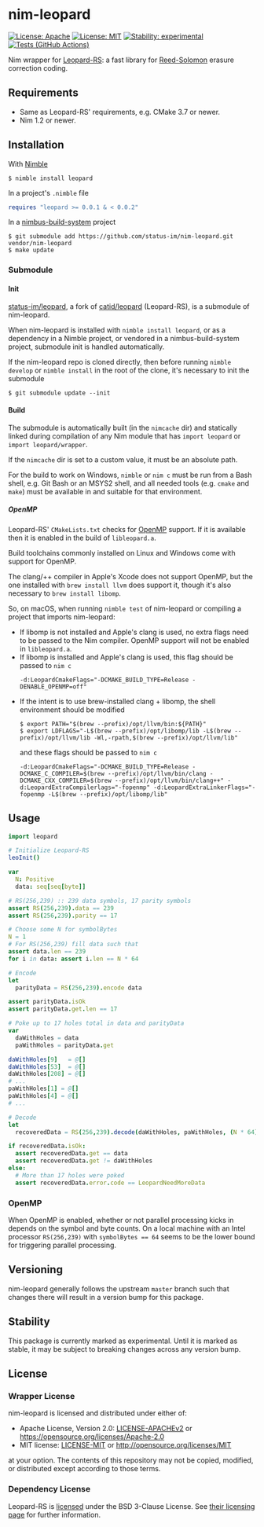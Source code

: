 # nim-leopard

[![License: Apache](https://img.shields.io/badge/License-Apache%202.0-blue.svg)](https://opensource.org/licenses/Apache-2.0)
[![License: MIT](https://img.shields.io/badge/License-MIT-blue.svg)](https://opensource.org/licenses/MIT)
[![Stability: experimental](https://img.shields.io/badge/stability-experimental-orange.svg)](https://github.com/status-im/nim-leopard#stability)
[![Tests (GitHub Actions)](https://github.com/status-im/nim-leopard/workflows/Tests/badge.svg?branch=main)](https://github.com/status-im/nim-leopard/actions?query=workflow%3ATests+branch%3Amain)

Nim wrapper for [Leopard-RS](https://github.com/catid/leopard): a fast library for [Reed-Solomon](https://en.wikipedia.org/wiki/Reed%E2%80%93Solomon_error_correction) erasure correction coding.

## Requirements

* Same as Leopard-RS' requirements, e.g. CMake 3.7 or newer.
* Nim 1.2 or newer.


## Installation

With [Nimble](https://github.com/nim-lang/nimble)
```text
$ nimble install leopard
```
In a project's `.nimble` file
```nim
requires "leopard >= 0.0.1 & < 0.0.2"
```
In a [nimbus-build-system](https://github.com/status-im/nimbus-build-system) project
```text
$ git submodule add https://github.com/status-im/nim-leopard.git vendor/nim-leopard
$ make update
```

### Submodule

#### Init

[status-im/leopard](https://github.com/status-im/leopard), a fork of [catid/leopard](https://github.com/catid/leopard) (Leopard-RS), is a submodule of nim-leopard.

When nim-leopard is installed with `nimble install leopard`, or as a dependency in a Nimble project, or vendored in a nimbus-build-system project, submodule init is handled automatically.

If the nim-leopard repo is cloned directly, then before running `nimble develop` or `nimble install` in the root of the clone, it's necessary to init the submodule
```text
$ git submodule update --init
```

#### Build

The submodule is automatically built (in the `nimcache` dir) and statically linked during compilation of any Nim module that has `import leopard` or `import leopard/wrapper`.

If the `nimcache` dir is set to a custom value, it must be an absolute path.

For the build to work on Windows, `nimble` or `nim c` must be run from a Bash shell, e.g. Git Bash or an MSYS2 shell, and all needed tools (e.g. `cmake` and `make`) must be available in and suitable for that environment.

##### OpenMP

Leopard-RS' `CMakeLists.txt` checks for [OpenMP](https://en.wikipedia.org/wiki/OpenMP) support. If it is available then it is enabled in the build of `libleopard.a`.

Build toolchains commonly installed on Linux and Windows come with support for OpenMP.

The clang/++ compiler in Apple's Xcode does not support OpenMP, but the one installed with `brew install llvm` does support it, though it's also necessary to `brew install libomp`.

So, on macOS, when running `nimble test` of nim-leopard or compiling a project that imports nim-leopard:
* If libomp is not installed and Apple's clang is used, no extra flags need to be passed to the Nim compiler. OpenMP support will not be enabled in `libleopard.a`.
* If libomp is installed and Apple's clang is used, this flag should be passed to `nim c`
  ```text
  -d:LeopardCmakeFlags="-DCMAKE_BUILD_TYPE=Release -DENABLE_OPENMP=off"
  ```
* If the intent is to use brew-installed clang + libomp, the shell environment should be modified
  ```text
  $ export PATH="$(brew --prefix)/opt/llvm/bin:${PATH}"
  $ export LDFLAGS="-L$(brew --prefix)/opt/libomp/lib -L$(brew --prefix)/opt/llvm/lib -Wl,-rpath,$(brew --prefix)/opt/llvm/lib"
  ```
  and these flags should be passed to `nim c`
  ```text
  -d:LeopardCmakeFlags="-DCMAKE_BUILD_TYPE=Release -DCMAKE_C_COMPILER=$(brew --prefix)/opt/llvm/bin/clang -DCMAKE_CXX_COMPILER=$(brew --prefix)/opt/llvm/bin/clang++" -d:LeopardExtraCompilerlags="-fopenmp" -d:LeopardExtraLinkerFlags="-fopenmp -L$(brew --prefix)/opt/libomp/lib"
  ```

## Usage

```nim
import leopard

# Initialize Leopard-RS
leoInit()

var
  N: Positive
  data: seq[seq[byte]]

# RS(256,239) :: 239 data symbols, 17 parity symbols
assert RS(256,239).data == 239
assert RS(256,239).parity == 17

# Choose some N for symbolBytes
N = 1
# For RS(256,239) fill data such that
assert data.len == 239
for i in data: assert i.len == N * 64

# Encode
let
  parityData = RS(256,239).encode data

assert parityData.isOk
assert parityData.get.len == 17

# Poke up to 17 holes total in data and parityData
var
  daWithHoles = data
  paWithHoles = parityData.get

daWithHoles[9]   = @[]
daWithHoles[53]  = @[]
daWithHoles[208] = @[]
# ...
paWithHoles[1] = @[]
paWithHoles[4] = @[]
# ...

# Decode
let
  recoveredData = RS(256,239).decode(daWithHoles, paWithHoles, (N * 64).uint)

if recoveredData.isOk:
  assert recoveredData.get == data
  assert recoveredData.get != daWithHoles
else:
  # More than 17 holes were poked
  assert recoveredData.error.code == LeopardNeedMoreData
```

### OpenMP

When OpenMP is enabled, whether or not parallel processing kicks in depends on the symbol and byte counts. On a local machine with an Intel processor `RS(256,239)` with `symbolBytes == 64` seems to be the lower bound for triggering parallel processing.

## Versioning

nim-leopard generally follows the upstream `master` branch such that changes there will result in a version bump for this package.

## Stability

This package is currently marked as experimental. Until it is marked as stable, it may be subject to breaking changes across any version bump.

## License

### Wrapper License

nim-leopard is licensed and distributed under either of:

* Apache License, Version 2.0: [LICENSE-APACHEv2](LICENSE-APACHEv2) or https://opensource.org/licenses/Apache-2.0
* MIT license: [LICENSE-MIT](LICENSE-MIT) or http://opensource.org/licenses/MIT

at your option. The contents of this repository may not be copied, modified, or distributed except according to those terms.

### Dependency License

Leopard-RS is [licensed](https://github.com/catid/leopard/blob/master/License.md) under the BSD 3-Clause License. See [their licensing page](https://github.com/catid/leopard/blob/master/License.md) for further information.
